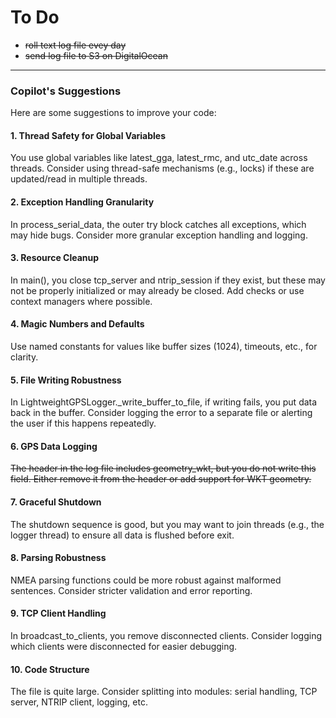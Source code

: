 # To Do

- ~~roll text log file evey day~~
- ~~send log file to S3 on DigitalOcean~~


---

### Copilot's Suggestions

Here are some suggestions to improve your code:

#### 1. Thread Safety for Global Variables
You use global variables like latest_gga, latest_rmc, and utc_date across threads. Consider using thread-safe mechanisms (e.g., locks) if these are updated/read in multiple threads.


#### 2. Exception Handling Granularity
In process_serial_data, the outer try block catches all exceptions, which may hide bugs. Consider more granular exception handling and logging.

#### 3. Resource Cleanup
In main(), you close tcp_server and ntrip_session if they exist, but these may not be properly initialized or may already be closed. Add checks or use context managers where possible.

#### 4. Magic Numbers and Defaults
Use named constants for values like buffer sizes (1024), timeouts, etc., for clarity.

#### 5. File Writing Robustness
In LightweightGPSLogger._write_buffer_to_file, if writing fails, you put data back in the buffer. Consider logging the error to a separate file or alerting the user if this happens repeatedly.

#### 6. GPS Data Logging
~~The header in the log file includes geometry_wkt, but you do not write this field. Either remove it from the header or add support for WKT geometry.~~


#### 7. Graceful Shutdown
The shutdown sequence is good, but you may want to join threads (e.g., the logger thread) to ensure all data is flushed before exit.


#### 8. Parsing Robustness
NMEA parsing functions could be more robust against malformed sentences. Consider stricter validation and error reporting.

#### 9. TCP Client Handling
In broadcast_to_clients, you remove disconnected clients. Consider logging which clients were disconnected for easier debugging.


#### 10. Code Structure
The file is quite large. Consider splitting into modules: serial handling, TCP server, NTRIP client, logging, etc.